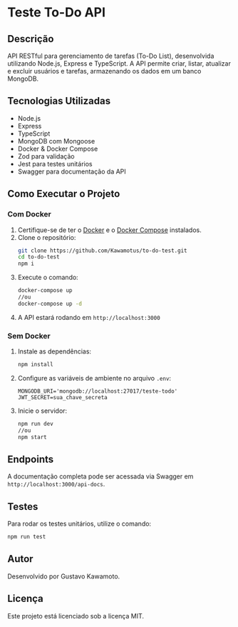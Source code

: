 # Teste To-Do API

## Descrição

API RESTful para gerenciamento de tarefas (To-Do List), desenvolvida utilizando Node.js, Express e TypeScript. A API permite criar, listar, atualizar e excluir usuários e tarefas, armazenando os dados em um banco MongoDB.

## Tecnologias Utilizadas

- Node.js
- Express
- TypeScript
- MongoDB com Mongoose
- Docker & Docker Compose
- Zod para validação
- Jest para testes unitários
- Swagger para documentação da API

## Como Executar o Projeto

### Com Docker

1. Certifique-se de ter o [Docker](https://www.docker.com/) e o [Docker Compose](https://docs.docker.com/compose/) instalados.
2. Clone o repositório:
   ```sh
   git clone https://github.com/Kawamotus/to-do-test.git
   cd to-do-test
   npm i
   ```
3. Execute o comando:
   ```sh
   docker-compose up
   //ou
   docker-compose up -d
   ```
4. A API estará rodando em `http://localhost:3000`

### Sem Docker

1. Instale as dependências:
   ```sh
   npm install
   ```
2. Configure as variáveis de ambiente no arquivo `.env`:
   ```env
   MONGODB_URI='mongodb://localhost:27017/teste-todo'
   JWT_SECRET=sua_chave_secreta
   ```
3. Inicie o servidor:
   ```sh
   npm run dev
   //ou
   npm start
   ```

## Endpoints

A documentação completa pode ser acessada via Swagger em `http://localhost:3000/api-docs`.

## Testes

Para rodar os testes unitários, utilize o comando:

```sh
npm run test
```

## Autor

Desenvolvido por Gustavo Kawamoto.

## Licença

Este projeto está licenciado sob a licença MIT.
